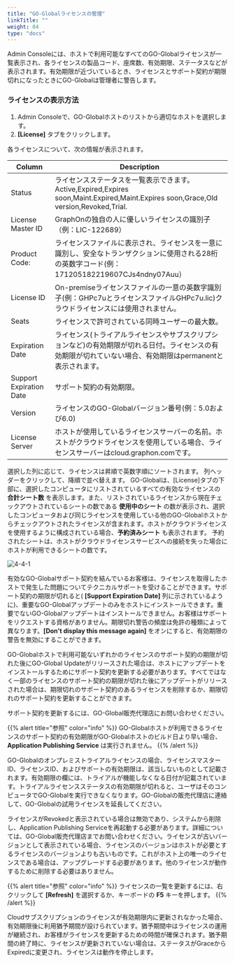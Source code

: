 ```yaml
---
title: "GO-Globalライセンスの管理"
linkTitle: ""
weight: 04
type: "docs"
---
```


Admin Consoleには、ホストで利用可能なすべてのGO-Globalライセンスが一覧表示され、各ライセンスの製品コード、座席数、有効期限、ステータスなどが表示されます。有効期限が近づいているとき、ライセンスとサポート契約が期限切れになったときにGO-Globalは管理者に警告します。

### ライセンスの表示方法

1. Admin Consoleで、GO-Globalホストのリストから適切なホストを選択します。
2. **[License]** タブをクリックします。

各ライセンスについて、次の情報が表示されます。

| Column                 | Description                                                                                                                                                            |
|------------------------|------------------------------------------------------------------------------------------------------------------------------------------------------------------------|
| Status                 | ライセンスステータスを一覧表示できます。Active,Expired,Expires soon,Maint.Expired,Maint.Expires soon,Grace,Old version,Revoked,Trial.                                  |
| License Master ID      | GraphOnの独自の人に優しいライセンスの識別子（例：LIC-122689）                                                                                                                   |
| Product Code:          | ライセンスファイルに表示され、ライセンスを一意に識別し、安全なトランザクションに使用される28桁の英数字コード(例：171205182219607CJs4ndny07Auu） |
| License ID             | On-premiseライセンスファイルの一意の英数字識別子(例：GHPc7uとライセンスファイルGHPc7u.lic)クラウドライセンスには使用されません。                   |
| Seats                  | ライセンスで許可されている同時ユーザーの最大数。                                                              |
| Expiration Date        | ライセンス(トライアルライセンスやサブスクリプションなど)の有効期限が切れる日付。ライセンスの有効期限が切れていない場合、有効期限はpermanentと表示されます。   |
| Support Expiration Date| サポート契約の有効期限。                                                                                                                              |
| Version                | ライセンスのGO-Globalバージョン番号(例：5.0および6.0)                                                                                                           |
| License Server         | ホストが使用しているライセンスサーバーの名前。ホストがクラウドライセンスを使用している場合、ライセンスサーバーはcloud.graphon.comです。                                |

選択した列に応じて、ライセンスは昇順で英数字順にソートされます。
列ヘッダーをクリックして、降順で並べ替えます。 GO-Globalは、[License]タブの下部に、選択したコンピュータにリストされているすべての有効なライセンスの **合計シート数** を表示します。また、リストされているライセンスから現在チェックアウトされているシートの数である **使用中のシート** の数が表示され、選択したコンピュータおよび同じライセンスを使用している他のGO-Globalホストからチェックアウトされたライセンスが含まれます。ホストがクラウドライセンスを使用するように構成されている場合、**予約済みシート** も表示されます。
予約されたシートは、ホストがクラウドライセンスサービスへの接続を失った場合にホストが利用できるシートの数です。

![4-4-1](/img/4-4-1.png) 

有効なGO-Globalサポート契約を結んでいるお客様は、ライセンスを取得したホストで発生した問題についてテクニカルサポートを受けることができます。サポート契約の期限が切れると( **[Support Expiration Date]** 列に示されているように)、重要なGO-Globalアップデートのみをホストにインストールできます。重要でないGO-Globalアップデートはインストールできません。お客様はサポートをリクエストする資格がありません。期限切れ警告の頻度は免許の種類によって異なります。**[Don't display this message again]** をオンにすると、有効期限の警告を無効にすることができます。

GO-Globalホストで利用可能ないずれかのライセンスのサポート契約の期限が切れた後にGO-Global Updateがリリースされた場合は、ホストにアップデートをインストールするためにサポート契約を更新する必要があります。すべてではなく一部のライセンスのサポート契約の期限が切れた後にアップデートがリリースされた場合は、期限切れのサポート契約のあるライセンスを削除するか、期限切れのサポート契約を更新することができます。

サポート契約を更新するには、GO-Global販売代理店にお問い合わせください。

{{% alert title="参照" color="info" %}}
GO-Globalホストが利用できるライセンスのサポート契約の有効期限がGO-Globalホストのビルド日より早い場合、**Application Publishing Service** は実行されません。
{{% /alert %}}

GO-Globalのオンプレミストライアルライセンスの場合、ライセンスマスターID、ライセンスID、およびサポートの有効期限は、該当しないものとして記載されます。有効期限の欄には、トライアルが機能しなくなる日付が記載されています。トライアルライセンスステータスの有効期限が切れると、ユーザはそのコンピュータでGO-Globalを実行できなくなります。GO-Globalの販売代理店に連絡して、GO-Globalの試用ライセンスを延長してください。

ライセンスがRevokedと表示されている場合は無効であり、システムから削除し、Application Publishing Serviceを再起動する必要があります。詳細については、GO-Global販売代理店までお問い合わせください。ライセンスが古いバージョンとして表示されている場合、ライセンスのバージョンはホストが必要とするライセンスのバージョンよりも古いものです。これがホスト上の唯一のライセンスである場合は、アップグレードする必要があります。他のライセンスが動作するために削除する必要はありません。

{{% alert title="参照" color="info" %}}
ライセンスの一覧を更新するには、右クリックして **[Refresh]** を選択するか、キーボードの **F5** キーを押します。
{{% /alert %}}

Cloudサブスクリプションのライセンスが有効期限内に更新されなかった場合、有効期限後に利用猶予期間が設けられています。猶予期間中はライセンスの運用が継続され、お客様がライセンスを更新するための時間が確保されます。猶予期間の終了時に、ライセンスが更新されていない場合は、ステータスがGraceからExpiredに変更され、ライセンスは動作を停止します。